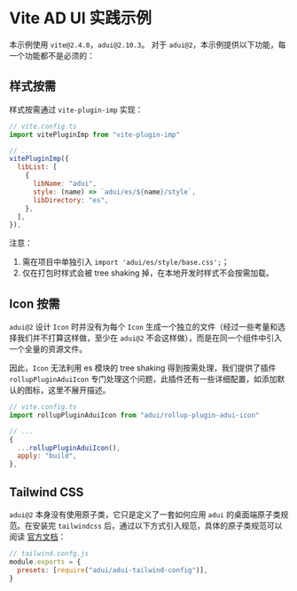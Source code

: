 # Vite AD UI 实践示例

本示例使用 `vite@2.4.0`，`adui@2.10.3`。
对于 `adui@2`，本示例提供以下功能，每一个功能都不是必须的：

## 样式按需

样式按需通过 `vite-plugin-imp` 实现：

```javascript
// vite.config.ts
import vitePluginImp from "vite-plugin-imp"

// ...
vitePluginImp({
  libList: [
    {
      libName: "adui",
      style: (name) => `adui/es/${name}/style`,
      libDirectory: "es",
    },
  ],
}),
```

注意：

1. 需在项目中单独引入 `import 'adui/es/style/base.css';`；
2. 仅在打包时样式会被 tree shaking 掉，在本地开发时样式不会按需加载。

## Icon 按需

`adui@2` 设计 `Icon` 时并没有为每个 `Icon` 生成一个独立的文件（经过一些考量和选择我们并不打算这样做，至少在 `adui@2` 不会这样做），而是在同一个组件中引入一个全量的资源文件。

因此，`Icon` 无法利用 es 模块的 tree shaking 得到按需处理，我们提供了插件 `rollupPluginAduiIcon` 专门处理这个问题，此插件还有一些详细配置，如添加默认的图标，这里不展开描述。

```javascript
// vite.config.ts
import rollupPluginAduiIcon from "adui/rollup-plugin-adui-icon"

// ...
{
  ...rollupPluginAduiIcon(),
  apply: "build",
},
```

## Tailwind CSS

`adui@2` 本身没有使用原子类，它只是定义了一套如何应用 `adui` 的桌面端原子类规范。在安装完 `tailwindcss` 后，通过以下方式引入规范，具体的原子类规范可以阅读 [官方文档](https://wxad.design/adui/docs/acss/start)：

```javascript
// tailwind.confg.js
module.exports = {
  presets: [require("adui/adui-tailwind-config")],
}
```
